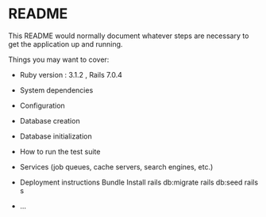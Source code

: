 # README

This README would normally document whatever steps are necessary to get the
application up and running.

Things you may want to cover:

* Ruby version : 3.1.2 , Rails 7.0.4

* System dependencies

* Configuration

* Database creation

* Database initialization

* How to run the test suite

* Services (job queues, cache servers, search engines, etc.)

* Deployment instructions
Bundle Install
rails db:migrate
rails db:seed
rails s

* ...
